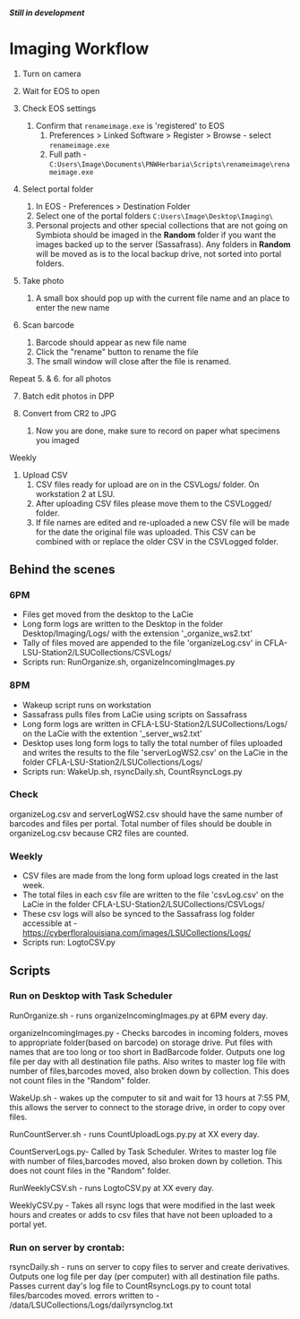 ##### Still in development ####

# Imaging Workflow 

1. Turn on camera

2. Wait for EOS to open

3. Check EOS settings
   1. Confirm that `renameimage.exe` is 'registered' to EOS 
      1. Preferences > Linked Software > Register > Browse - select `renameimage.exe`
      2. Full path - `C:Users\Image\Documents\PNWHerbaria\Scripts\renameimage\renameimage.exe`

4. Select portal folder 
   1. In EOS - Preferences > Destination Folder
   2. Select one of the portal folders `C:Users\Image\Desktop\Imaging\`
   3. Personal projects and other special collections that are not going on Symbiota should be imaged in the **Random** folder if you want the images backed up to the server (Sassafrass). Any folders in **Random** will be moved as is to the local backup drive, not sorted into portal folders. 

5. Take photo 
   1. A small box should pop up with the current file name and an place to enter the new name

6. Scan barcode
   1. Barcode should appear as new file name 
   2. Click the "rename" button to rename the file 
   3. The small window will close after the file is renamed. 

Repeat 5. & 6. for all photos

7. Batch edit photos in DPP 

8. Convert from CR2 to JPG
   1. Now you are done, make sure to record on paper what specimens you imaged

Weekly 

1. Upload CSV 
   1. CSV files ready for upload are on in the CSVLogs/ folder. On workstation 2 at LSU.
   2. After uploading CSV files please move them to the CSVLogged/ folder. 
   3. If file names are edited and re-uploaded a new CSV file will be made for the date the original file was uploaded. This CSV can be combined with or replace the older CSV in the CSVLogged folder. 

## Behind the scenes

### 6PM

- Files get moved from the desktop to the LaCie
- Long form logs are written to the Desktop in the folder Desktop/Imaging/Logs/ with the extension '_organize_ws2.txt'
- Tally of files moved are appended to the file 'organizeLog.csv' in CFLA-LSU-Station2/LSUCollections/CSVLogs/
- Scripts run: RunOrganize.sh, organizeIncomingImages.py

### 8PM 

- Wakeup script runs on workstation
- Sassafrass pulls files from LaCie using scripts on Sassafrass
- Long form logs are written in CFLA-LSU-Station2/LSUCollections/Logs/ on the LaCie with the extention '_server_ws2.txt'
- Desktop uses long form logs to tally the total number of files uploaded and writes the results to the file 'serverLogWS2.csv' on the LaCie in the folder CFLA-LSU-Station2/LSUCollections/Logs/
- Scripts run: WakeUp.sh, rsyncDaily.sh, CountRsyncLogs.py

### Check 
organizeLog.csv and serverLogWS2.csv should have the same number of barcodes and files per portal. Total number of files should be double in organizeLog.csv because CR2 files are counted. 

### Weekly 
- CSV files are made from the long form upload logs created in the last week. 
- The total files in each csv file are written to the file 'csvLog.csv' on the LaCie in the folder CFLA-LSU-Station2/LSUCollections/CSVLogs/
- These csv logs will also be synced to the Sassafrass log folder accessible at - https://cyberfloralouisiana.com/images/LSUCollections/Logs/
- Scripts run: LogtoCSV.py


## Scripts 

### Run on Desktop with Task Scheduler

RunOrganize.sh - runs organizeIncomingImages.py at 6PM every day. 

organizeIncomingImages.py - Checks barcodes in incoming folders, moves to appropriate folder(based on barcode) on storage drive. Put files with names that are too long or too short in BadBarcode folder.
Outputs one log file per day with all destination file paths. 
Also writes to master log file with number of files,barcodes moved, also broken down by collection. This does not count files in the "Random" folder. 

WakeUp.sh - wakes up the computer to sit and wait for 13 hours at 7:55 PM, this allows the server to connect to the storage drive, in order to copy over files. 

RunCountServer.sh - runs CountUploadLogs.py.py at XX every day. 

CountServerLogs.py- Called by Task Scheduler. Writes to master log file with number of files,barcodes moved, also broken down by colletion. This does not count files in the "Random" folder. 

RunWeeklyCSV.sh - runs LogtoCSV.py at XX every day. 

WeeklyCSV.py - Takes all rsync logs that were modified in the last week hours and creates or adds to csv files that have not been uploaded to a portal yet. 

### Run on server by crontab: 

rsyncDaily.sh - runs on server to copy files to server and create derivatives. 
Outputs one log file per day (per computer) with all destination file paths. 
Passes current day's log file to CountRsyncLogs.py to count total files/barcodes moved.
errors written to - /data/LSUCollections/Logs/dailyrsynclog.txt